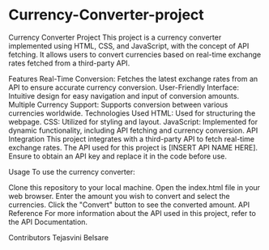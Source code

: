 # Currency-Converter-project
Currency Converter Project
This project is a currency converter implemented using HTML, CSS, and JavaScript, with the concept of API fetching. It allows users to convert currencies based on real-time exchange rates fetched from a third-party API.

Features
Real-Time Conversion: Fetches the latest exchange rates from an API to ensure accurate currency conversion.
User-Friendly Interface: Intuitive design for easy navigation and input of conversion amounts.
Multiple Currency Support: Supports conversion between various currencies worldwide.
Technologies Used
HTML: Used for structuring the webpage.
CSS: Utilized for styling and layout.
JavaScript: Implemented for dynamic functionality, including API fetching and currency conversion.
API Integration
This project integrates with a third-party API to fetch real-time exchange rates. The API used for this project is [INSERT API NAME HERE]. Ensure to obtain an API key and replace it in the code before use.

Usage
To use the currency converter:

Clone this repository to your local machine.
Open the index.html file in your web browser.
Enter the amount you wish to convert and select the currencies.
Click the "Convert" button to see the converted amount.
API Reference
For more information about the API used in this project, refer to the API Documentation.

Contributors
Tejasvini Belsare
